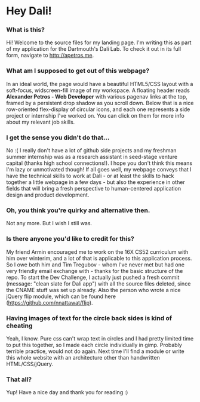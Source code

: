 # Hey Dali!

### What is this?
Hi! Welcome to the source files for my landing page. I'm writing this as part of my application for the Dartmouth's Dali Lab. To check it out in its full form, navigate to http://apetros.me.

### What am I supposed to get out of this webpage?
In an ideal world, the page would have a beautiful HTML5/CSS layout with a soft-focus, widscreen-fill image of my workspace. A floating header reads **Alexander Petros - Web Developer** with various pagenav links at the top, framed by a persistent drop shadow as you scroll down. Below that is a nice row-oriented flex-display of circular icons, and each one represents a side project or internship I've worked on. You can click on them for more info about my relevant job skills.

### I get the sense you didn't do that...
No :( I really don't have a lot of github side projects and my freshman summer internship was as a research assistant in seed-stage venture capital (thanks high school connections!). I hope you don't think this means I'm lazy or unmotivated though! If all goes well, my webpage conveys that I have the technical skills to work at Dali - or at least the skills to hack together a little webpage in a few days - but also the experience in other fields that will bring a fresh perspective to human-centered application design and product development.

### Oh, you think you're quirky and alternative then.
Not any more. But I wish I still was.

### Is there anyone you'd like to credit for this?
My friend Armin encouraged me to work on the 16X CS52 curriculum with him over winterim, and a lot of that is applicable to this application process. So I owe both him and Tim Tregubov - whom I've never met but had one very friendly email exchange with - thanks for the basic structure of the repo. To start the Dev Challenge, I actually just pushed a fresh commit (message: "clean slate for Dali app") with all the source files deleted, since the CNAME stuff was set up already. Also the person who wrote a nice jQuery flip module, which can be found here (https://github.com/nnattawat/flip).

### Having images of text for the circle back sides is kind of cheating
Yeah, I know. Pure css can't wrap text in circles and I had pretty limited time to put this together, so I made each circle individually in gimp. Probably terrible practice, would not do again. Next time I'll find a module or write this whole website with an architecture other than handwritten HTML/CSS/jQuery. 

### That all?
Yup! Have a nice day and thank you for reading :)
